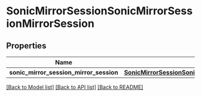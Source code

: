 # SonicMirrorSessionSonicMirrorSessionMirrorSession

## Properties
Name | Type | Description | Notes
------------ | ------------- | ------------- | -------------
**sonic_mirror_session_mirror_session** | [**SonicMirrorSessionSonicMirrorSessionSonicmirrorsessionsonicmirrorsessionMIRRORSESSION**](SonicMirrorSessionSonicMirrorSessionSonicmirrorsessionsonicmirrorsessionMIRRORSESSION.md) |  | [optional] 

[[Back to Model list]](../README.md#documentation-for-models) [[Back to API list]](../README.md#documentation-for-api-endpoints) [[Back to README]](../README.md)


